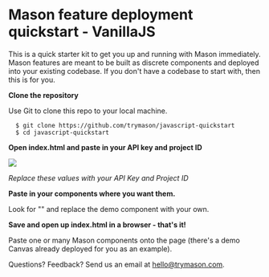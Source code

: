 # Mason feature deployment quickstart - VanillaJS

This is a quick starter kit to get you up and running with Mason immediately.  Mason features are meant to be built as discrete components and deployed into your existing codebase. If you don't have a codebase to start with, then this is for you.

**Clone the repository**

Use Git to clone this repo to your local machine.

```
  $ git clone https://github.com/trymason/javascript-quickstart
  $ cd javascript-quickstart
```

**Open index.html and paste in your API key and project ID**


![](https://s3-us-west-1.amazonaws.com/static-trymason-com/mason/starter-assets/vanillaInit.png)

*Replace these values with your API Key and Project ID*

**Paste in your components where you want them.**

Look for "<mason-canvas>" and replace the demo component with your own.


**Save and open up index.html in a browser - that's it!**

Paste one or many Mason components onto the page (there's a demo Canvas already deployed for you as an example).  

Questions? Feedback? Send us an email at hello@trymason.com. 
